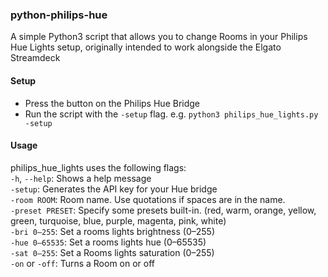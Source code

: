 ### python-philips-hue
A simple Python3 script that allows you to change Rooms in your Philips Hue Lights setup, originally intended to work alongside the Elgato Streamdeck

#### Setup
+ Press the button on the Philips Hue Bridge  
+ Run the script with the `-setup` flag. e.g. `python3 philips_hue_lights.py -setup`  

#### Usage
philips_hue_lights uses the following flags:  
`-h`, `--help`: Shows a help message  
`-setup`:  Generates the API key for your Hue bridge  
`-room ROOM`: Room name. Use quotations if spaces are in the name.  
`-preset PRESET`: Specify some presets built-in. (red, warm, orange, yellow, green, turquoise, blue, purple, magenta, pink, white)  
`-bri 0–255`: Set a rooms lights brightness (0–255)  
`-hue 0–65535`: Set a rooms lights hue (0–65535)  
`-sat 0–255`: Set a Rooms lights saturation (0–255)  
`-on` or `-off`: Turns a Room on or off  
